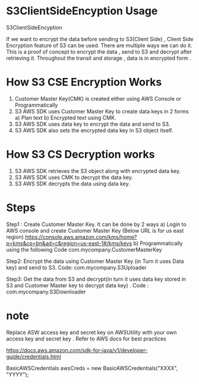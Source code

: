 # S3ClientSideEncyption Usage
S3ClientSideEncyption 

If we want to encrypt the data before sending to S3(Client Side) , Client Side Encryption feature of S3 can be used.  There are multiple ways we can do it. This is a proof of concept to encrypt the data , send to S3 and decrypt  after  retrieving  it. Throughout the transit and storage , data is in encrypted form . 

# How S3 CSE Encryption Works
1.	Customer Master Key(CMK) is created either using AWS Console or Programmatically 
2.	S3 AWS SDK uses Customer Master Key to  create data keys in 2 forms a) Plan text b) Encrypted text using CMK.
3.	S3 AWS SDK uses data key to encrypt the  data and send to S3.
4.	S3 AWS SDK also sets the encrypted data key in S3 object itself.

# How S3 CS Decryption works
1.	S3 AWS SDK retrieves the S3 object along with encrypted data key.
2.	S3 AWS SDK uses CMK to decrypt the data key.
3.	S3 AWS SDK decrypts the data using data key.

#  Steps

Step1 :  Create Customer Master Key.  It can be done by 2 ways 
       a) Login to AWS console and create Customer Master Key  (Below URL is for us east region)
       https://console.aws.amazon.com/kms/home?p=kms&cp=bn&ad=c&region=us-east-1#/kms/keys
       b) Programmatically  using the following Code com.mycompany.CustomerMasterKey

Step2: Encrypt the data using Customer Master Key (in Turn it uses Data key)  and send to S3. 
	Code: com.mycompany.S3Uploader

Step3: Get the data from S3 and decrypt(in turn it uses data key stored in S3 and Customer Master key to decrypt data key) .
	Code : com.mycompany.S3Downloader

# note 

Replace ASW access  key and secret key on AWSUtility with your own access key and secret key . Refer to AWS docs for best practices

https://docs.aws.amazon.com/sdk-for-java/v1/developer-guide/credentials.html

BasicAWSCredentials awsCreds = new BasicAWSCredentials("XXXX", "YYYY");

